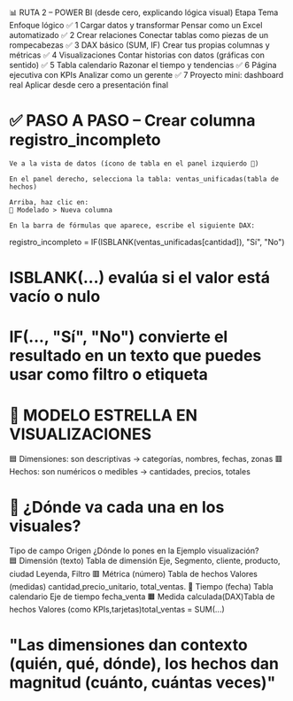 📊 RUTA 2 – POWER BI (desde cero, explicando lógica visual)
Etapa	Tema	Enfoque lógico
✅ 1	Cargar datos y transformar	Pensar como un Excel automatizado
✅ 2	Crear relaciones	Conectar tablas como piezas de un rompecabezas
✅ 3	DAX básico (SUM, IF)	Crear tus propias columnas y métricas
✅ 4	Visualizaciones	Contar historias con datos (gráficas con sentido)
✅ 5	Tabla calendario	Razonar el tiempo y tendencias
✅ 6	Página ejecutiva con KPIs	Analizar como un gerente
✅ 7	Proyecto mini: dashboard real	Aplicar desde cero a presentación final

# ✅ PASO A PASO – Crear columna registro_incompleto
    Ve a la vista de datos (ícono de tabla en el panel izquierdo 📄)

    En el panel derecho, selecciona la tabla: ventas_unificadas(tabla de hechos)

    Arriba, haz clic en:
    🔁 Modelado > Nueva columna

    En la barra de fórmulas que aparece, escribe el siguiente DAX:

registro_incompleto = IF(ISBLANK(ventas_unificadas[cantidad]), "Sí", "No")

# ISBLANK(...) evalúa si el valor está vacío o nulo
# IF(..., "Sí", "No") convierte el resultado en un texto que puedes usar como filtro o etiqueta

# 🧩 MODELO ESTRELLA EN VISUALIZACIONES
🟦 Dimensiones: son descriptivas → categorías, nombres, fechas, zonas
🟥 Hechos: son numéricos o medibles → cantidades, precios, totales

# 🎯 ¿Dónde va cada una en los visuales?
Tipo de campo	        Origen	            ¿Dónde lo pones en la       Ejemplo
                                            visualización?	
🟦 Dimensión (texto)	Tabla de dimensión	Eje, Segmento,              cliente, producto, ciudad
                                            Leyenda, Filtro	
🟥 Métrica (número)     Tabla de hechos     Valores (medidas)           cantidad,precio_unitario,
                                                                         total_ventas.
📅 Tiempo (fecha)       Tabla calendario    Eje de tiempo               fecha_venta
🟧 Medida calculada(DAX)Tabla de hechos     Valores (como KPIs,tarjetas)total_ventas = SUM(...)
# "Las dimensiones dan contexto (quién, qué, dónde), los hechos dan magnitud (cuánto, cuántas veces)"